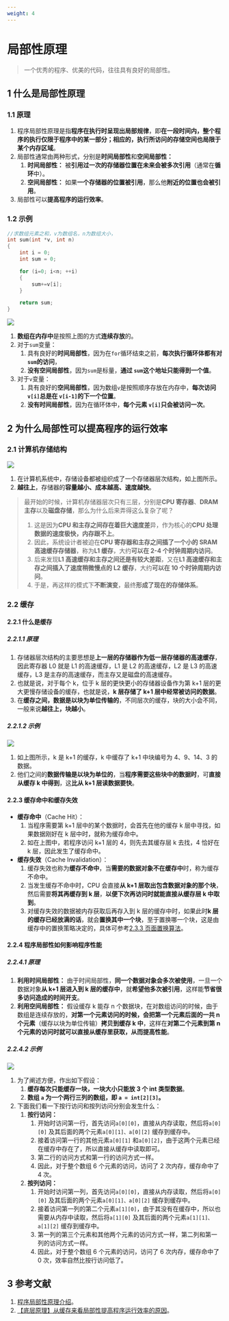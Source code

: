 ```yaml
---
weight: 4
---
```


# 局部性原理

> 一个优秀的程序、优美的代码，往往具有良好的局部性。

## 1 什么是局部性原理

### 1.1 原理

1. 程序局部性原理是指**程序在执行时呈现出局部规律**，即**在一段时间内，整个程序的执行仅限于程序中的某一部分；相应的，执行所访问的存储空间也局限于某个内存区域**。
2. 局部性通常由两种形式，分别是**时间局部性**和**空间局部性：**
   1. **时间局部性：** 被**引用过一次的存储器位置在未来会被多次引用**（通常在**循环**中）。
   2. **空间局部性：** 如果**一个存储器的位置被引用**，那么他**附近的位置也会被引用**。
3. 局部性可以**提高程序的运行效率**。

### 1.2 示例

```c++
//求数组元素之和，v为数组名，n为数组大小，
int sum(int *v, int n)
{
    int i = 0;
    int sum = 0;

    for (i=0; i<n; ++i)
    {
        sum+=v[i];
    }

    return sum;
}
```

![](../../../media/202105/2021-05-24_140635.png)

1. **数组在内存中**是按照上图的方式**连续存放**的。
2. 对于`sum`变量：
   1. 具有良好的**时间局部性**，因为在`for`循环结束之前，**每次执行循环体都有对 `sum`的访问**，
   2. **没有空间局部性**，因为`sum`是标量，**通过 `sum`这个地址只能得到一个值**。
3. 对于`v`变量：
   1. 具有良好的**空间局部性**，因为数组`v`是按照顺序存放在内存中，**每次访问 `v[i]`总是在 `v[i-1]`的下一个位置**。
   2. **没有时间局部性**，因为在循环体中，**每个元素 `v[i]`只会被访问一次**。

## 2 为什么局部性可以提高程序的运行效率

### 2.1 计算机存储结构

![](../../../media/202105/2021-05-24_104257.png)

1. 在计算机系统中，存储设备都被组织成了一个存储器层次结构，如上图所示。
2. **越往上**，存储器的**容量越小、成本越高、速度越快**。

> 最开始的时候，计算机存储器层次只有三层，分别是**CPU 寄存器**、**DRAM 主存**以及**磁盘存储**，那么为什么后来弄得这么复杂了呢？
>
> 1. 这是因为**CPU 和主存之间存在着巨大速度差**异，作为核心的**CPU 处理数据的速度极快，内存跟不上**。
> 2. 因此，系统设计者被迫在**CPU 寄存器和主存之间插了一个小的 SRAM 高速缓存存储器**，称为**L1 缓存**，大约**可以在 2-4 个时钟周期内访问**。
> 3. 后来发现**L1 高速缓存和主存之间还是有较大差距**，又在**L1 高速缓存和主存之间插入了速度稍微慢点的 L2 缓存**，大约**可以在 10 个时钟周期内访问**。
> 4. 于是，再这样的模式下**不断演变**，最终**形成了现在的存储体系**。

### 2.2 缓存

#### 2.2.1 什么是缓存

##### 2.2.1.1 原理

1. 存储器层次结构的主要思想是**上一层的存储器作为低一层存储器的高速缓存**，因此寄存器 L0 就是 L1 的高速缓存，L1 是 L2 的高速缓存，L2 是 L3 的高速缓存，L3 是主存的高速缓存，而主存又是磁盘的高速缓存。
2. 也就是说，对于每个 k，位于 k 层的更快更小的存储器设备作为第 k+1 层的更大更慢存储设备的缓存，也就是说，**k 层存储了 k+1 层中经常被访问的数据**。
3. 在**缓存之间，数据是以块为单位传输的**，不同层次的缓存，块的大小会不同，一般来说**越往上，块越小**。

##### 2.2.1.2 示例

![](../../../media/202105/2021-05-24_110334.png)

1. 如上图所示，k 是 k+1 的缓存，k 中缓存了 k+1 中块编号为 4、9、14、3 的数据。
2. 他们之间的**数据传输是以块为单位的**，当**程序需要这些块中的数据时**，可**直接从缓存 k 中得到**，这**比从 k+1 层读数据要快**。

#### 2.2.3 缓存命中和缓存失效

* **缓存命中**（Cache Hit）：
  1. 当程序需要第 k+1 层中的某个数据时，会首先在他的缓存 k 层中寻找，如果数据刚好在 k 层中时，就称为缓存命中。
  2. 如在上图中，若程序访问 k+1 层的 4，则先去其缓存层 k 去找，4 恰好在 k 层，因此发生了缓存命中。
* **缓存失效**（Cache Invalidation）：
  1. 缓存失效也称为**缓存不命中**，当**需要的数据对象不在缓存中**时，称为缓存不命中。
  2. 当发生缓存不命中时，CPU 会直接**从 k+1 层取出包含数据对象的那个块**，然后需要**将其再缓存到 k 层**，**以便下次再访问时就能直接从缓存层 k 中取到**。
  3. 对缓存失效的数据被内存获取后再存入到 k 层的缓存中时，如果此时**k 层的缓存已经放满的话**，就会**置换其中一个块**，至于置换哪一个块，这是由缓存中的置换策略决定的，具体可参考[2.3.3 页面置换算法](http://notebook.grayson.top/project-26/doc-342)。

#### 2.2.4 程序局部性如何影响程序性能

##### 2.2.4.1 原理

1. **利用时间局部性：** 由于时间局部性，**同一个数据对象会多次被使用**，一旦一个数据对象**从 k+1 层进入到 k 层的缓存中**，就**希望他多次被引用**，这样能**节省很多访问造成的时间开支**。
2. **利用空间局部性：** 假设缓存 k 能存 n 个数据块，在对数组访问的时候，由于数组是连续存放的，**对第一个元素访问的时候，会把第一个元素后面的一共 n 个元素**（缓存以块为单位传输）**拷贝到缓存 k 中**，这样在**对第二个元素到第 n 个元素的访问时就可以直接从缓存里获取，从而提高性能**。

##### 2.2.4.2 示例

![](../../../media/202105/2021-05-24_114811.png)

1. 为了阐述方便，作出如下假设：
   1. **缓存每次只能缓存一块，一块大小只能放 3 个 int 类型数据**。
   2. **数组 `a` 为一个两行三列的数组，即 `a = int[2][3]`。**
2. 下面我们看一下按行访问和按列访问分别会发生什么：
   1. **按行访问：**
      1. 开始时访问第一行，首先访问`a[0][0]`，直接从内存读取，然后将`a[0][0]` 及其后面的两个元素`a[0][1]、a[0][2]` 缓存到缓存中。
      2. 接着访问第一行的其他元素`a[0][1]` 和`a[0][2]`，由于这两个元素已经在缓存中存在了，所以直接从缓存中读取即可。
      3. 第二行的访问方式和第一行的访问方式一样。
      4. 因此，对于整个数组 6 个元素的访问，访问了 2 次内存，缓存命中了 4 次。
   2. **按列访问：**
      1. 开始时访问第一列，首先访问`a[0][0]`，直接从内存读取，然后将`a[0][0]` 及其后面的两个元素`a[0][1]、a[0][2]` 缓存到缓存中。
      2. 接着访问第一列的第二个元素`a[1][0]`，由于其没有在缓存中，所以也需要从内存中读取，然后将`a[1][0]` 及其后面的两个元素`a[1][1]、a[1][2]` 缓存到缓存中。
      3. 第一列的第三个元素和其他两个元素的访问方式一样，第二列和第一列的访问方式一样。
      4. 因此，对于整个数组 6 个元素的访问，访问了 6 次内存，缓存命中了 0 次，效率自然比按行访问低了。

## 3 参考文献

1. [程序局部性原理介绍](https://zhuanlan.zhihu.com/p/30127242)。
2. [【底层原理】从缓存来看局部性提高程序运行效率的原因](https://juejin.cn/post/6844903690004856845)。
